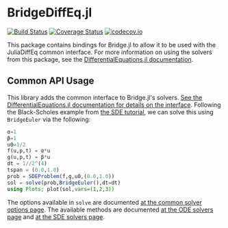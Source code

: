 # BridgeDiffEq.jl

[![Build Status](https://travis-ci.org/JuliaDiffEq/BridgeDiffEq.jl.svg?branch=master)](https://travis-ci.org/JuliaDiffEq/BridgeDiffEq.jl)
[![Coverage Status](https://coveralls.io/repos/JuliaDiffEq/BridgeDiffEq.jl/badge.svg?branch=master&service=github)](https://coveralls.io/github/JuliaDiffEq/BridgeDiffEq.jl?branch=master)
[![codecov.io](http://codecov.io/github/JuliaDiffEq/BridgeDiffEq.jl/coverage.svg?branch=master)](http://codecov.io/github/JuliaDiffEq/BridgeDiffEq.jl?branch=master)

This package contains bindings for Bridge.jl to allow it to be used with the
JuliaDiffEq common interface. For more information on using the solvers from this
package, see the [DifferentialEquations.jl documentation](https://juliadiffeq.github.io/DiffEqDocs.jl/dev/).

## Common API Usage

This library adds the common interface to Bridge.jl's solvers. [See the DifferentialEquations.jl documentation for details on the interface](http://docs.juliadiffeq.org/dev/index.html). Following the Black-Scholes example from [the SDE tutorial](http://docs.juliadiffeq.org/dev/tutorials/ode_example.html), we can solve this using `BridgeEuler` via the following:

```julia
α=1
β=1
u0=1/2
f(u,p,t) = α*u
g(u,p,t) = β*u
dt = 1//2^(4)
tspan = (0.0,1.0)
prob = SDEProblem(f,g,u0,(0.0,1.0))
sol = solve(prob,BridgeEuler(),dt=dt)
using Plots; plot(sol,vars=(1,2,3))
```

The options available in `solve` are documented [at the common solver options page](http://docs.juliadiffeq.org/dev/basics/common_solver_opts.html). The available methods are documented [at the ODE solvers page](http://docs.juliadiffeq.org/dev/solvers/ode_solve.html#DiffEqBridge.jl-1)
and [at the SDE solvers page](http://docs.juliadiffeq.org/dev/solvers/sde_solve.html#DiffEqBridge.jl-1).

